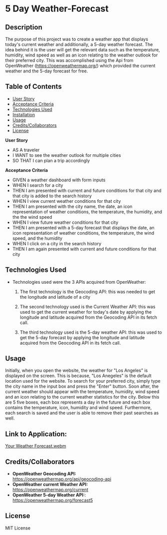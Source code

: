 # 5 Day Weather-Forecast

## Description
The purpose of this project was to create a weather app that displays today's current weather and additionally, a 5-day weather forecast. The idea behind it is the user will get the relevant data such as the temperature, humidity, wind speed as well as an icon relating to the weather outlook for their preferred city. This was accomplished using the Api from OpenWeather (https://openweathermap.org/) which provided the current weather and the 5-day forecast for free. 

## Table of Contents
- [User Story](#userstory)
- [Acceptance Criteria](#acceptancecriteria)
- [Technologies Used](#technologiesused)
- [Installation](#installation)
- [Usage](#usage)
- [Credits/Collaborators](#credits/collaborators)
- [License](#license)

**User Story**
- AS A traveler
- I WANT to see the weather outlook for multiple cities
- SO THAT I can plan a trip accordingly


**Acceptance Criteria**
- GIVEN a weather dashboard with form inputs
- WHEN I search for a city
- THEN I am presented with current and future conditions for that city and that city is added to the search history
- WHEN I view current weather conditions for that city
- THEN I am presented with the city name, the date, an icon representation of weather conditions, the temperature, the humidity, and the the wind speed
- WHEN I view future weather conditions for that city
- THEN I am presented with a 5-day forecast that displays the date, an icon representation of weather conditions, the temperature, the wind speed, and the humidity
- WHEN I click on a city in the search history
- THEN I am again presented with current and future conditions for that city

## Technologies Used
- Technologies used were the 3 APIs acquired from OpenWeather:
    1. The first technology is the Geocoding API: this was needed to get the longitude and latitude of a city

    2. The second technology used is the Current Weather API: this was used to get the current weather for today's date by applying the longitude and latitude acquired from the Geocoding API in its fetch call.

    3. The third technology used is the 5-day weather API: this was used to get the 5-day forecast by applying the longitude and latitude acquired from the Geocoding API in its fetch call.


## Usage
Initially, when you open the website, the weather for "Los Angeles" is displayed on the screen. This is because, "Los Anegeles" is the default location used for the website. To search for your preferred city, simply type the city name in the input box and press the "Enter" button. Soon after, the current weather should appear with the temperature, humidity, wind speed and an icon relating to the current weather statistics for the city. Below this are 5 five boxes, each box represents a day in the future and each box contains the temperature, icon, humidity and wind speed. Furthermore, each search is saved and the user is able to remove their past searches as well.


## Link to Application: 

[Your Weather Forecast.webm](https://user-images.githubusercontent.com/112015433/206254123-fd91b1e1-26f2-4a78-be6e-be933c25f0a8.webm)

## Credits/Collaborators
- **OpenWeather Geocoding API:** https://openweathermap.org/api/geocoding-api
- **OpenWeather current Weather API:** https://openweathermap.org/current
- **OpenWeather 5-day Weather API:**: https://openweathermap.org/forecast5


## License
MIT License
